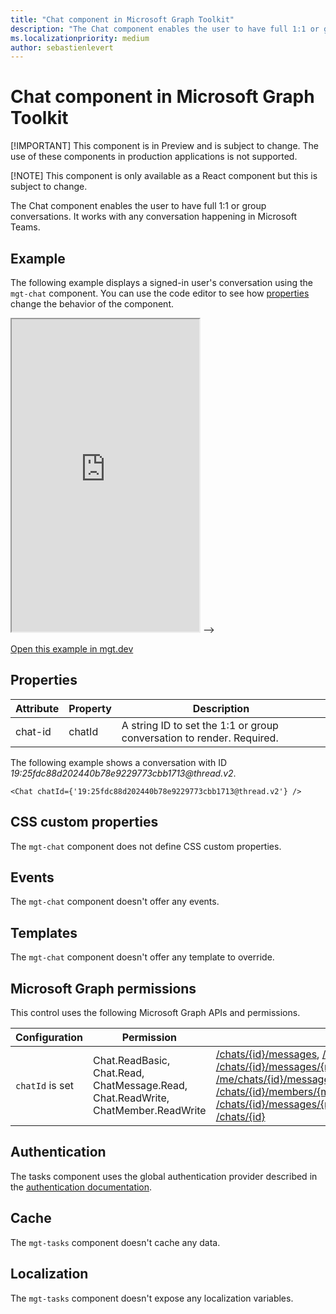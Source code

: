 ```yaml
---
title: "Chat component in Microsoft Graph Toolkit"
description: "The Chat component enables the user to have full 1:1 or group conversations. It works with any conversation happening in Microsoft Teams."
ms.localizationpriority: medium
author: sebastienlevert
---
```


# Chat component in Microsoft Graph Toolkit

[!IMPORTANT] This component is in Preview and is subject to change. The use of these components in production applications is not supported.

[!NOTE] This component is only available as a React component but this is subject to change.

The Chat component enables the user to have full 1:1 or group conversations. It works with any conversation happening in Microsoft Teams.

## Example

The following example displays a signed-in user's conversation using the `mgt-chat` component. You can use the code editor to see how [properties](#properties) change the behavior of the component.

<iframe src="https://mgt.dev/iframe.html?id=components-mgt-chat--chat&source=docs" height="500"></iframe> -->

[Open this example in mgt.dev](https://mgt.dev/?path=/story/components-mgt-chat--chat&source=docs)

## Properties

| Attribute                         | Property         | Description                                                                                            |
| --------------------------------- | ---------------- | ------------------------------------------------------------------------------------------------------ |
| chat-id                         | chatId         | A string ID to set the 1:1 or group conversation to render. Required. |

The following example shows a conversation with ID _19:25fdc88d202440b78e9229773cbb1713@thread.v2_.

```tsx
<Chat chatId={'19:25fdc88d202440b78e9229773cbb1713@thread.v2'} />
```

## CSS custom properties

The `mgt-chat` component does not define CSS custom properties.

## Events

The `mgt-chat` component doesn't offer any events.

## Templates

The `mgt-chat` component doesn't offer any template to override.

## Microsoft Graph permissions

This control uses the following Microsoft Graph APIs and permissions.

| Configuration | Permission | API |
| - | - | - |
| `chatId` is set | Chat.ReadBasic, Chat.Read, ChatMessage.Read, Chat.ReadWrite, ChatMember.ReadWrite | [/chats/{id}/messages](https://learn.microsoft.com/graph/api/chat-list-messages?view=graph-rest-1.0&tabs=http), [/chats/{id}/messages](https://learn.microsoft.com/graph/api/chat-post-messages?view=graph-rest-1.0&tabs=http), [/chats/{id}/messages/{messageId}](https://learn.microsoft.com/graph/api/chatmessage-update?view=graph-rest-1.0&tabs=http), [/me/chats/{id}/messages/{messageId}/softDelete](https://learn.microsoft.com/graph/api/chatmessage-softdelete?view=graph-rest-1.0&tabs=http), [/chats/{id}/members/{membershipId}](https://learn.microsoft.com/graph/api/chat-delete-members?view=graph-rest-1.0&tabs=http), [/chats/{id}/members](https://learn.microsoft.com/graph/api/chat-post-members?view=graph-rest-1.0&tabs=http), [/chats/{id}/messages/{messageId}/hostedContents/{hostedContentId}](https://learn.microsoft.com/graph/api/chatmessagehostedcontent-get?view=graph-rest-1.0&tabs=http), [/chats/{id}](https://learn.microsoft.com/graph/api/chat-patch?view=graph-rest-1.0&tabs=http) |

## Authentication

The tasks component uses the global authentication provider described in the [authentication documentation](../providers/providers.md).

## Cache

The `mgt-tasks` component doesn't cache any data.

## Localization

The `mgt-tasks` component doesn't expose any localization variables.
